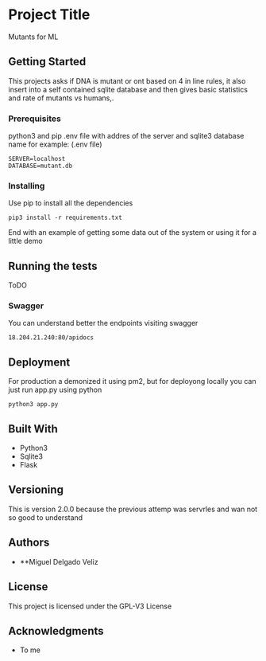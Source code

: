 # Project Title

Mutants for ML

## Getting Started

This projects asks if DNA is mutant or ont based on 4 in line rules,
it also insert into a self contained sqlite database  and then gives basic
statistics and rate of mutants vs humans,.

### Prerequisites

python3 and pip
.env file with addres of the server and sqlite3 database name
for example: (.env file)

```
SERVER=localhost
DATABASE=mutant.db
```

### Installing

Use pip to install all the dependencies

```
pip3 install -r requirements.txt 
```


End with an example of getting some data out of the system or using it for a little demo

## Running the tests

ToDO
### Swagger

You can understand better the endpoints visiting swagger

```
18.204.21.240:80/apidocs
```

## Deployment
For production a demonized it using pm2, but for deployong locally you can just
run app.py using python
```
python3 app.py
```

## Built With

* Python3
* Sqlite3
* Flask

## Versioning

This is version 2.0.0 because the previous attemp was servrles and wan not so 
good to understand
## Authors

* **Miguel Delgado Veliz

## License

This project is licensed under the GPL-V3 License 

## Acknowledgments

* To me

